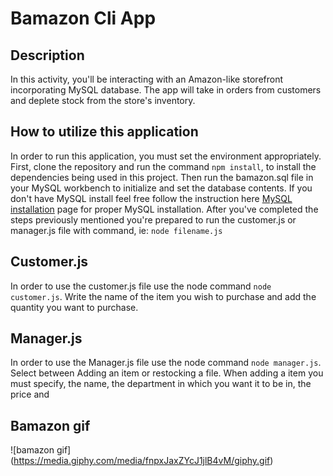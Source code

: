 # Bamazon Cli App

## Description

In this activity, you'll be interacting with an Amazon-like storefront incorporating MySQL database. The app will take in orders from customers and deplete stock from the store's inventory.

## How to utilize this application

In order to run this application, you must set the environment appropriately. First, clone the repository and run the command `npm install`, to install the dependencies being used in this project. Then run the bamazon.sql file in your MySQL workbench to initialize and set the database contents. If you don't have MySQL install feel free follow the instruction here [MySQL installation](https://dev.mysql.com/doc/refman/5.6/en/installing.html) page for proper MySQL installation. After you've completed the steps previously mentioned you're prepared to run the customer.js or manager.js file with command, ie: `node filename.js`

## Customer.js

In order to use the customer.js file use the node command `node customer.js`. Write the name of the item you wish to purchase and add the quantity you want to purchase.

## Manager.js

In order to use the Manager.js file use the node command `node manager.js`. Select between Adding an item or restocking a file. When adding a item you must specify, the name, the department in which you want it to be in, the price and


## Bamazon gif

![bamazon gif] (https://media.giphy.com/media/fnpxJaxZYcJ1jlB4vM/giphy.gif)
